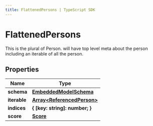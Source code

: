 ```yaml
---
title: FlattenedPersons | TypeScript SDK
---
```



# FlattenedPersons

This is the plural of Person. will have top level meta about the person including an iterable of all the person.

## Properties

Name | Type
------------ | -------------
**schema** | [**EmbeddedModelSchema**](EmbeddedModelSchema)
**iterable** | [**Array&lt;ReferencedPerson&gt;**](ReferencedPerson)
**indices** | **\{ [key: string]: number; \}**
**score** | [**Score**](Score)


